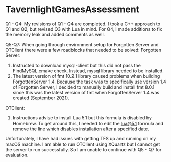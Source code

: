 # TavernlightGamesAssessment

Q1 - Q4:
My revisions of Q1 - Q4 are completed. I took a C++ approach to Q1 and Q2, but revised Q3 with Lua in mind.
For Q4, I made additions to fix the memory leak and added comments as well.


Q5-Q7:
When going through environment setup for Forgotten Server and OTClient there were a few roadblocks that needed to be solved:
Forgotten Server:
1. Instructed to download mysql-client but this did not pass the FindMySQL.cmake check. Instead, mysql library needed to be installed.
2. The latest version of fmt 10.2.1 library caused problems when building ForgottenServer 1.4. Because the task was to specifically use version 1.4 of Forgotten Server, I decided to manually build and install fmt 8.0.1 since this was the latest version of fmt when ForgottenServer 1.4 was created (September 2021).

OTClient:
1. Instructions advise to install Lua 5.1 but this formula is disabled by Homebrew. To get around this, I needed to edit the lua@5.1 formula and remove the line which disables installation after a specified date.

Unfortunately, I have had issues with getting TFS up and running on my macOS machine. I am able to run OTClient using XQuartz but I cannot get the server to run successfully. So I am unable to continue with Q5 - Q7 for evaluation.